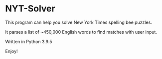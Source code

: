 # NYT-Solver
This program can help you solve New York Times spelling bee puzzles.

It parses a list of ~450,000 English words to find matches with user input.

Written in Python 3.9.5

Enjoy!
